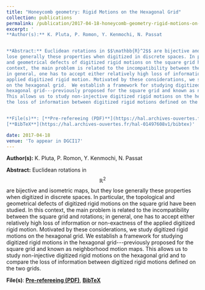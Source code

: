 ```yaml
---
title: "Honeycomb geometry: Rigid Motions on the Hexagonal Grid"
collection: publications
permalink: /publication/2017-04-18-honeycomb-geometry-rigid-motions-on-the-hexagonal-grid
excerpt: '
**Author(s):** K. Pluta, P. Romon, Y. Kenmochi, N. Passat


**Abstract:** Euclidean rotations in $$\mathbb{R}^2$$ are bijective and isometric maps, but they
lose generally these properties when digitized in discrete spaces. In particular, the topological
and geometrical defects of digitized rigid motions on the square grid have been studied.  In this
context, the main problem is related to the incompatibility between the square grid and rotations;
in general, one has to accept either relatively high loss of information or non-exactness of the
applied digitized rigid motion. Motivated by these considerations, we study digitized rigid motions
on the hexagonal grid.  We establish a framework for studying digitized rigid motions in the
hexagonal grid---previously proposed for the square grid and known as neighborhood motion maps.
This allows us to study non-injective digitized rigid motions on the hexagonal grid and to compare
the loss of information between digitized rigid motions defined on the two grids.


**File(s)**: [**Pre-refereeing (PDF)**](https://hal.archives-ouvertes.fr/hal-01497608/document), 
[**BibTeX**](https://hal.archives-ouvertes.fr/hal-01497608v1/bibtex)' 

date: 2017-04-18
venue: 'To appear in DGCI17'
---
```

**Author(s):** K. Pluta, P. Romon, Y. Kenmochi, N. Passat


**Abstract:** Euclidean rotations in $$\mathbb{R}^2$$ are bijective and isometric maps, but they
lose generally these properties when digitized in discrete spaces. In particular, the topological
and geometrical defects of digitized rigid motions on the square grid have been studied.  In this
context, the main problem is related to the incompatibility between the square grid and rotations;
in general, one has to accept either relatively high loss of information or non-exactness of the
applied digitized rigid motion. Motivated by these considerations, we study digitized rigid motions
on the hexagonal grid.  We establish a framework for studying digitized rigid motions in the
hexagonal grid---previously proposed for the square grid and known as neighborhood motion maps.
This allows us to study non-injective digitized rigid motions on the hexagonal grid and to compare
the loss of information between digitized rigid motions defined on the two grids.


**File(s)**: [**Pre-refereeing (PDF)**](https://hal.archives-ouvertes.fr/hal-01497608/document), 
[**BibTeX**](https://hal.archives-ouvertes.fr/hal-01497608v1/bibtex)
